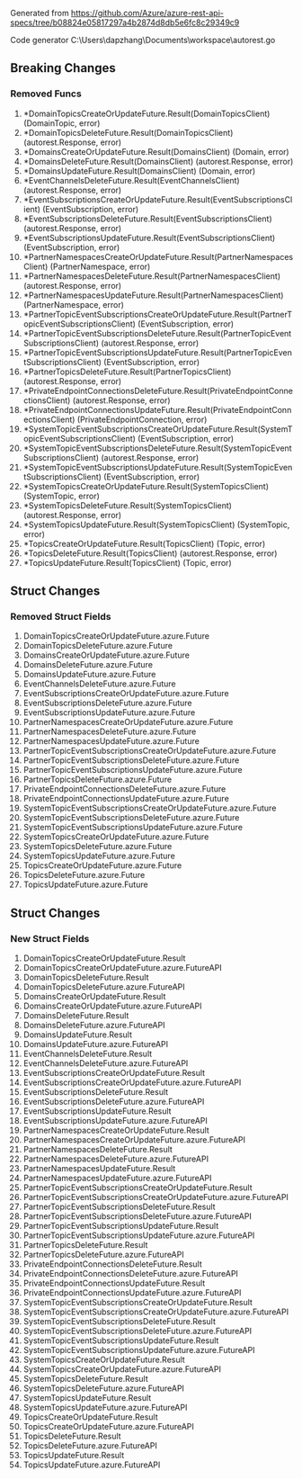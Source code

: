 Generated from https://github.com/Azure/azure-rest-api-specs/tree/b08824e05817297a4b2874d8db5e6fc8c29349c9

Code generator C:\Users\dapzhang\Documents\workspace\autorest.go

## Breaking Changes

### Removed Funcs

1. *DomainTopicsCreateOrUpdateFuture.Result(DomainTopicsClient) (DomainTopic, error)
1. *DomainTopicsDeleteFuture.Result(DomainTopicsClient) (autorest.Response, error)
1. *DomainsCreateOrUpdateFuture.Result(DomainsClient) (Domain, error)
1. *DomainsDeleteFuture.Result(DomainsClient) (autorest.Response, error)
1. *DomainsUpdateFuture.Result(DomainsClient) (Domain, error)
1. *EventChannelsDeleteFuture.Result(EventChannelsClient) (autorest.Response, error)
1. *EventSubscriptionsCreateOrUpdateFuture.Result(EventSubscriptionsClient) (EventSubscription, error)
1. *EventSubscriptionsDeleteFuture.Result(EventSubscriptionsClient) (autorest.Response, error)
1. *EventSubscriptionsUpdateFuture.Result(EventSubscriptionsClient) (EventSubscription, error)
1. *PartnerNamespacesCreateOrUpdateFuture.Result(PartnerNamespacesClient) (PartnerNamespace, error)
1. *PartnerNamespacesDeleteFuture.Result(PartnerNamespacesClient) (autorest.Response, error)
1. *PartnerNamespacesUpdateFuture.Result(PartnerNamespacesClient) (PartnerNamespace, error)
1. *PartnerTopicEventSubscriptionsCreateOrUpdateFuture.Result(PartnerTopicEventSubscriptionsClient) (EventSubscription, error)
1. *PartnerTopicEventSubscriptionsDeleteFuture.Result(PartnerTopicEventSubscriptionsClient) (autorest.Response, error)
1. *PartnerTopicEventSubscriptionsUpdateFuture.Result(PartnerTopicEventSubscriptionsClient) (EventSubscription, error)
1. *PartnerTopicsDeleteFuture.Result(PartnerTopicsClient) (autorest.Response, error)
1. *PrivateEndpointConnectionsDeleteFuture.Result(PrivateEndpointConnectionsClient) (autorest.Response, error)
1. *PrivateEndpointConnectionsUpdateFuture.Result(PrivateEndpointConnectionsClient) (PrivateEndpointConnection, error)
1. *SystemTopicEventSubscriptionsCreateOrUpdateFuture.Result(SystemTopicEventSubscriptionsClient) (EventSubscription, error)
1. *SystemTopicEventSubscriptionsDeleteFuture.Result(SystemTopicEventSubscriptionsClient) (autorest.Response, error)
1. *SystemTopicEventSubscriptionsUpdateFuture.Result(SystemTopicEventSubscriptionsClient) (EventSubscription, error)
1. *SystemTopicsCreateOrUpdateFuture.Result(SystemTopicsClient) (SystemTopic, error)
1. *SystemTopicsDeleteFuture.Result(SystemTopicsClient) (autorest.Response, error)
1. *SystemTopicsUpdateFuture.Result(SystemTopicsClient) (SystemTopic, error)
1. *TopicsCreateOrUpdateFuture.Result(TopicsClient) (Topic, error)
1. *TopicsDeleteFuture.Result(TopicsClient) (autorest.Response, error)
1. *TopicsUpdateFuture.Result(TopicsClient) (Topic, error)

## Struct Changes

### Removed Struct Fields

1. DomainTopicsCreateOrUpdateFuture.azure.Future
1. DomainTopicsDeleteFuture.azure.Future
1. DomainsCreateOrUpdateFuture.azure.Future
1. DomainsDeleteFuture.azure.Future
1. DomainsUpdateFuture.azure.Future
1. EventChannelsDeleteFuture.azure.Future
1. EventSubscriptionsCreateOrUpdateFuture.azure.Future
1. EventSubscriptionsDeleteFuture.azure.Future
1. EventSubscriptionsUpdateFuture.azure.Future
1. PartnerNamespacesCreateOrUpdateFuture.azure.Future
1. PartnerNamespacesDeleteFuture.azure.Future
1. PartnerNamespacesUpdateFuture.azure.Future
1. PartnerTopicEventSubscriptionsCreateOrUpdateFuture.azure.Future
1. PartnerTopicEventSubscriptionsDeleteFuture.azure.Future
1. PartnerTopicEventSubscriptionsUpdateFuture.azure.Future
1. PartnerTopicsDeleteFuture.azure.Future
1. PrivateEndpointConnectionsDeleteFuture.azure.Future
1. PrivateEndpointConnectionsUpdateFuture.azure.Future
1. SystemTopicEventSubscriptionsCreateOrUpdateFuture.azure.Future
1. SystemTopicEventSubscriptionsDeleteFuture.azure.Future
1. SystemTopicEventSubscriptionsUpdateFuture.azure.Future
1. SystemTopicsCreateOrUpdateFuture.azure.Future
1. SystemTopicsDeleteFuture.azure.Future
1. SystemTopicsUpdateFuture.azure.Future
1. TopicsCreateOrUpdateFuture.azure.Future
1. TopicsDeleteFuture.azure.Future
1. TopicsUpdateFuture.azure.Future

## Struct Changes

### New Struct Fields

1. DomainTopicsCreateOrUpdateFuture.Result
1. DomainTopicsCreateOrUpdateFuture.azure.FutureAPI
1. DomainTopicsDeleteFuture.Result
1. DomainTopicsDeleteFuture.azure.FutureAPI
1. DomainsCreateOrUpdateFuture.Result
1. DomainsCreateOrUpdateFuture.azure.FutureAPI
1. DomainsDeleteFuture.Result
1. DomainsDeleteFuture.azure.FutureAPI
1. DomainsUpdateFuture.Result
1. DomainsUpdateFuture.azure.FutureAPI
1. EventChannelsDeleteFuture.Result
1. EventChannelsDeleteFuture.azure.FutureAPI
1. EventSubscriptionsCreateOrUpdateFuture.Result
1. EventSubscriptionsCreateOrUpdateFuture.azure.FutureAPI
1. EventSubscriptionsDeleteFuture.Result
1. EventSubscriptionsDeleteFuture.azure.FutureAPI
1. EventSubscriptionsUpdateFuture.Result
1. EventSubscriptionsUpdateFuture.azure.FutureAPI
1. PartnerNamespacesCreateOrUpdateFuture.Result
1. PartnerNamespacesCreateOrUpdateFuture.azure.FutureAPI
1. PartnerNamespacesDeleteFuture.Result
1. PartnerNamespacesDeleteFuture.azure.FutureAPI
1. PartnerNamespacesUpdateFuture.Result
1. PartnerNamespacesUpdateFuture.azure.FutureAPI
1. PartnerTopicEventSubscriptionsCreateOrUpdateFuture.Result
1. PartnerTopicEventSubscriptionsCreateOrUpdateFuture.azure.FutureAPI
1. PartnerTopicEventSubscriptionsDeleteFuture.Result
1. PartnerTopicEventSubscriptionsDeleteFuture.azure.FutureAPI
1. PartnerTopicEventSubscriptionsUpdateFuture.Result
1. PartnerTopicEventSubscriptionsUpdateFuture.azure.FutureAPI
1. PartnerTopicsDeleteFuture.Result
1. PartnerTopicsDeleteFuture.azure.FutureAPI
1. PrivateEndpointConnectionsDeleteFuture.Result
1. PrivateEndpointConnectionsDeleteFuture.azure.FutureAPI
1. PrivateEndpointConnectionsUpdateFuture.Result
1. PrivateEndpointConnectionsUpdateFuture.azure.FutureAPI
1. SystemTopicEventSubscriptionsCreateOrUpdateFuture.Result
1. SystemTopicEventSubscriptionsCreateOrUpdateFuture.azure.FutureAPI
1. SystemTopicEventSubscriptionsDeleteFuture.Result
1. SystemTopicEventSubscriptionsDeleteFuture.azure.FutureAPI
1. SystemTopicEventSubscriptionsUpdateFuture.Result
1. SystemTopicEventSubscriptionsUpdateFuture.azure.FutureAPI
1. SystemTopicsCreateOrUpdateFuture.Result
1. SystemTopicsCreateOrUpdateFuture.azure.FutureAPI
1. SystemTopicsDeleteFuture.Result
1. SystemTopicsDeleteFuture.azure.FutureAPI
1. SystemTopicsUpdateFuture.Result
1. SystemTopicsUpdateFuture.azure.FutureAPI
1. TopicsCreateOrUpdateFuture.Result
1. TopicsCreateOrUpdateFuture.azure.FutureAPI
1. TopicsDeleteFuture.Result
1. TopicsDeleteFuture.azure.FutureAPI
1. TopicsUpdateFuture.Result
1. TopicsUpdateFuture.azure.FutureAPI
